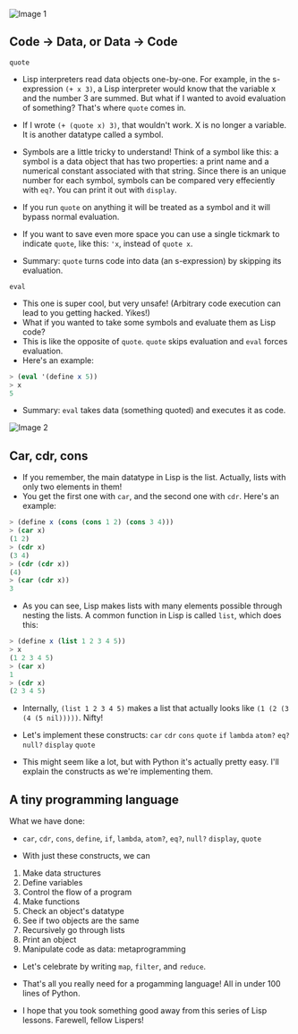 ![Image 1](https://toggl.com/blog/wp-content/uploads/2019/07/programming-explained-with-music-toggl.jpg)

## Code -> Data, or Data -> Code

`quote`

- Lisp interpreters read data objects one-by-one. For example, in the s-expression `(+ x 3)`, a Lisp interpreter would know that the variable x and the number 3 are summed. But what if I wanted to avoid evaluation of something? That's where `quote` comes in.

- If I wrote `(+ (quote x) 3)`, that wouldn't work. X is no longer a variable. It is another datatype called a symbol.
- Symbols are a little tricky to understand! Think of a symbol like this: a symbol is a data object that has two properties: a print name and a numerical constant associated with that string. Since there is an unique number for each symbol, symbols can be compared very effeciently with `eq?`. You can print it out with `display`.
- If you run `quote` on anything it will be treated as a symbol and it will bypass normal evaluation.
- If you want to save even more space you can use a single tickmark to indicate `quote`, like this: `'x`, instead of `quote x`.
- Summary: `quote` turns code into data (an s-expression) by skipping its evaluation.

`eval`

- This one is super cool, but very unsafe! (Arbitrary code execution can lead to you getting hacked. Yikes!)
- What if you wanted to take some symbols and evaluate them as Lisp code?
- This is like the opposite of `quote`. `quote` skips evaluation and `eval` forces evaluation.
- Here's an example:

```scheme
> (eval '(define x 5))
> x
5
```

- Summary: `eval` takes data (something quoted) and executes it as code.

![Image 2](https://lh3.googleusercontent.com/proxy/oZrDePo7fgYO0erTMO3YPrqG3GZP3-Uj5V0CfOWCd-ZKuYDOS4H0AKedzAjGlkJCuZvzGf4hrQOSwOuBcoAnmUEBZfQb6_W8q561kS-grhbFQj0FzU6Y9uvQ9HS7)

## Car, cdr, cons

- If you remember, the main datatype in Lisp is the list. Actually, lists with only two elements in them!
- You get the first one with `car`, and the second one with `cdr`. Here's an example:

```scheme
> (define x (cons (cons 1 2) (cons 3 4)))
> (car x)
(1 2)
> (cdr x)
(3 4)
> (cdr (cdr x))
(4)
> (car (cdr x))
3
```

- As you can see, Lisp makes lists with many elements possible through nesting the lists. A common function in Lisp is called `list`, which does this:

```scheme
> (define x (list 1 2 3 4 5))
> x
(1 2 3 4 5)
> (car x)
1
> (cdr x)
(2 3 4 5)
```

- Internally, `(list 1 2 3 4 5)` makes a list that actually looks like `(1 (2 (3 (4 (5 nil)))))`. Nifty!

- Let's implement these constructs:
`car`
`cdr`
`cons`
`quote`
`if`
`lambda`
`atom?`
`eq?`
`null?`
`display`
`quote`

- This might seem like a lot, but with Python it's actually pretty easy. I'll explain the constructs as we're implementing them.

## A tiny programming language

What we have done:
- `car`, `cdr`, `cons`, `define`, `if`, `lambda`, `atom?`, `eq?`, `null?` `display`, `quote`

- With just these constructs, we can
1. Make data structures
2. Define variables
3. Control the flow of a program
4. Make functions
5. Check an object's datatype
6. See if two objects are the same
7. Recursively go through lists
8. Print an object
9. Manipulate code as data: metaprogramming

- Let's celebrate by writing `map`, `filter`, and `reduce`.

- That's all you really need for a progamming language! All in under 100 lines of Python.
- I hope that you took something good away from this series of Lisp lessons. Farewell, fellow Lispers!